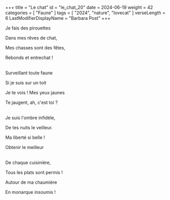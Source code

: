 +++
title = "Le chat"
id = "le_chat_20"
date = 2024-06-19
weight = 42
categories = [ "Faune" ]
tags = [ "2024", "nature", "lovecat" ]
verseLength = 6
LastModifierDisplayName = "Barbara Post"
+++

Je fais des pirouettes

Dans mes rêves de chat,

Mes chasses sont des fêtes,

Rebonds et entrechat !

 \
Surveillant toute faune

Si je suis sur un toit

Je te vois ! Mes yeux jaunes

Te jaugent, ah, c'est toi ?

 \
Je suis l'ombre infidèle,

De tes nuits le veilleur.

Ma liberté si belle !

Obtenir le meilleur

 \
De chaque cuisinière,

Tous les plats sont permis !

Autour de ma chaumière

En monarque insoumis !
